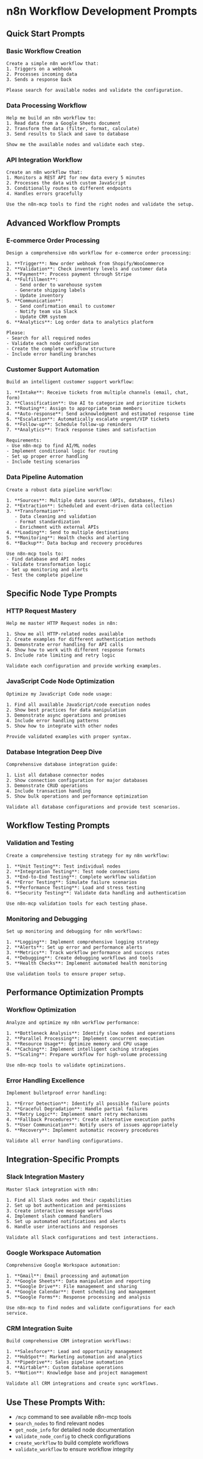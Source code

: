 # n8n Workflow Development Prompts

## Quick Start Prompts

### Basic Workflow Creation
```
Create a simple n8n workflow that:
1. Triggers on a webhook
2. Processes incoming data
3. Sends a response back

Please search for available nodes and validate the configuration.
```

### Data Processing Workflow
```
Help me build an n8n workflow to:
1. Read data from a Google Sheets document
2. Transform the data (filter, format, calculate)
3. Send results to Slack and save to database

Show me the available nodes and validate each step.
```

### API Integration Workflow
```
Create an n8n workflow that:
1. Monitors a REST API for new data every 5 minutes
2. Processes the data with custom JavaScript
3. Conditionally routes to different endpoints
4. Handles errors gracefully

Use the n8n-mcp tools to find the right nodes and validate the setup.
```

## Advanced Workflow Prompts

### E-commerce Order Processing
```
Design a comprehensive n8n workflow for e-commerce order processing:

1. **Trigger**: New order webhook from Shopify/WooCommerce
2. **Validation**: Check inventory levels and customer data
3. **Payment**: Process payment through Stripe
4. **Fulfillment**: 
   - Send order to warehouse system
   - Generate shipping labels
   - Update inventory
5. **Communication**:
   - Send confirmation email to customer
   - Notify team via Slack
   - Update CRM system
6. **Analytics**: Log order data to analytics platform

Please:
- Search for all required nodes
- Validate each node configuration
- Create the complete workflow structure
- Include error handling branches
```

### Customer Support Automation
```
Build an intelligent customer support workflow:

1. **Intake**: Receive tickets from multiple channels (email, chat, form)
2. **Classification**: Use AI to categorize and prioritize tickets
3. **Routing**: Assign to appropriate team members
4. **Auto-response**: Send acknowledgment and estimated response time
5. **Escalation**: Automatically escalate urgent/VIP tickets
6. **Follow-up**: Schedule follow-up reminders
7. **Analytics**: Track response times and satisfaction

Requirements:
- Use n8n-mcp to find AI/ML nodes
- Implement conditional logic for routing
- Set up proper error handling
- Include testing scenarios
```

### Data Pipeline Automation
```
Create a robust data pipeline workflow:

1. **Sources**: Multiple data sources (APIs, databases, files)
2. **Extraction**: Scheduled and event-driven data collection
3. **Transformation**: 
   - Data cleaning and validation
   - Format standardization
   - Enrichment with external APIs
4. **Loading**: Send to multiple destinations
5. **Monitoring**: Health checks and alerting
6. **Backup**: Data backup and recovery procedures

Use n8n-mcp tools to:
- Find database and API nodes
- Validate transformation logic
- Set up monitoring and alerts
- Test the complete pipeline
```

## Specific Node Type Prompts

### HTTP Request Mastery
```
Help me master HTTP Request nodes in n8n:

1. Show me all HTTP-related nodes available
2. Create examples for different authentication methods
3. Demonstrate error handling for API calls
4. Show how to work with different response formats
5. Include rate limiting and retry logic

Validate each configuration and provide working examples.
```

### JavaScript Code Node Optimization
```
Optimize my JavaScript Code node usage:

1. Find all available JavaScript/code execution nodes
2. Show best practices for data manipulation
3. Demonstrate async operations and promises
4. Include error handling patterns
5. Show how to integrate with other nodes

Provide validated examples with proper syntax.
```

### Database Integration Deep Dive
```
Comprehensive database integration guide:

1. List all database connector nodes
2. Show connection configuration for major databases
3. Demonstrate CRUD operations
4. Include transaction handling
5. Show bulk operations and performance optimization

Validate all database configurations and provide test scenarios.
```

## Workflow Testing Prompts

### Validation and Testing
```
Create a comprehensive testing strategy for my n8n workflow:

1. **Unit Testing**: Test individual nodes
2. **Integration Testing**: Test node connections
3. **End-to-End Testing**: Complete workflow validation
4. **Error Testing**: Simulate failure scenarios
5. **Performance Testing**: Load and stress testing
6. **Security Testing**: Validate data handling and authentication

Use n8n-mcp validation tools for each testing phase.
```

### Monitoring and Debugging
```
Set up monitoring and debugging for n8n workflows:

1. **Logging**: Implement comprehensive logging strategy
2. **Alerts**: Set up error and performance alerts
3. **Metrics**: Track workflow performance and success rates
4. **Debugging**: Create debugging workflows and tools
5. **Health Checks**: Implement automated health monitoring

Use validation tools to ensure proper setup.
```

## Performance Optimization Prompts

### Workflow Optimization
```
Analyze and optimize my n8n workflow performance:

1. **Bottleneck Analysis**: Identify slow nodes and operations
2. **Parallel Processing**: Implement concurrent execution
3. **Resource Usage**: Optimize memory and CPU usage
4. **Caching**: Implement intelligent caching strategies
5. **Scaling**: Prepare workflow for high-volume processing

Use n8n-mcp tools to validate optimizations.
```

### Error Handling Excellence
```
Implement bulletproof error handling:

1. **Error Detection**: Identify all possible failure points
2. **Graceful Degradation**: Handle partial failures
3. **Retry Logic**: Implement smart retry mechanisms
4. **Fallback Procedures**: Create alternative execution paths
5. **User Communication**: Notify users of issues appropriately
6. **Recovery**: Implement automatic recovery procedures

Validate all error handling configurations.
```

## Integration-Specific Prompts

### Slack Integration Mastery
```
Master Slack integration with n8n:

1. Find all Slack nodes and their capabilities
2. Set up bot authentication and permissions
3. Create interactive message workflows
4. Implement slash command handlers
5. Set up automated notifications and alerts
6. Handle user interactions and responses

Validate all Slack configurations and test interactions.
```

### Google Workspace Automation
```
Comprehensive Google Workspace automation:

1. **Gmail**: Email processing and automation
2. **Google Sheets**: Data manipulation and reporting
3. **Google Drive**: File management and sharing
4. **Google Calendar**: Event scheduling and management
5. **Google Forms**: Response processing and analysis

Use n8n-mcp to find nodes and validate configurations for each service.
```

### CRM Integration Suite
```
Build comprehensive CRM integration workflows:

1. **Salesforce**: Lead and opportunity management
2. **HubSpot**: Marketing automation and analytics
3. **Pipedrive**: Sales pipeline automation
4. **Airtable**: Custom database operations
5. **Notion**: Knowledge base and project management

Validate all CRM integrations and create sync workflows.
```

## Use These Prompts With:

- `/mcp` command to see available n8n-mcp tools
- `search_nodes` to find relevant nodes
- `get_node_info` for detailed node documentation
- `validate_node_config` to check configurations
- `create_workflow` to build complete workflows
- `validate_workflow` to ensure workflow integrity